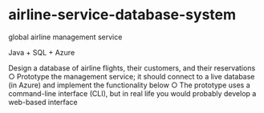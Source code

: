 # airline-service-database-system
global airline management service

Java + SQL + Azure

Design a database of airline flights, their customers, and their reservations
○ Prototype the management service; it should connect to a live database (in Azure) and
implement the functionality below
○ The prototype uses a command-line interface (CLI), but in real life you would
probably develop a web-based interface

